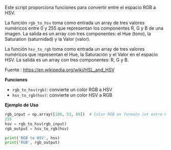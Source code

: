 
Este script proporciona funciones para convertir entre el espacio RGB a 
HSV.

La función `rgb_to_hsv` toma como entrada un array de tres valores 
numéricos entre 0 y 255 que representan los componentes R, G y B de una 
imagen. La salida es un array con tres componentes: el Hue (tono), la 
Saturation (saturnidad) y la Valor (valor).

La función `hsv_to_rgb` toma como entrada un array de tres valores 
numéricos que representan el Hue, la Saturación y el Valor en el espacio 
HSV. La salida es un array con tres componentes: R, G y B.

Fuente : https://en.wikipedia.org/wiki/HSL_and_HSV

**Funciones**

* `rgb_to_hsv(rgb)`: convierte un color RGB a HSV
* `hsv_to_rgb(hsv)`: convierte un color HSV a RGB

**Ejemplo de Uso**

```python
rgb_input = np.array([180, 53, 89])  # Color RGB en formato int entre 0 y 
255
hsv = rgb_to_hsv(rgb_input)
rgb_output = hsv_to_rgb(hsv)

print('RGB to HSV', hsv)
print('RGB', rgb_output)
```
